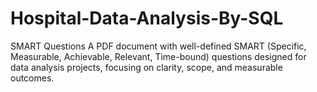 # Hospital-Data-Analysis-By-SQL
SMART Questions A PDF document with well-defined SMART (Specific, Measurable, Achievable, Relevant, Time-bound) questions designed for data analysis projects, focusing on clarity, scope, and measurable outcomes.
